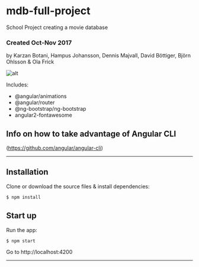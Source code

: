 # mdb-full-project
School Project creating a movie database

### Created Oct-Nov 2017
by Karzan Botani, Hampus Johansson, Dennis Majvall, David Böttiger, Björn Ohlsson & Ola Frick

![alt](https://material.angularjs.org/1.0.4/img/icons/angular-logo.svg)

Includes:
- @angular/animations
- @angular/router
- @ng-bootstrap/ng-bootstrap
- angular2-fontawesome

## Info on how to take advantage of Angular CLI
(https://github.com/angular/angular-cli)

---------------

## Installation

Clone or download the source files & install dependencies:

```sh
$ npm install
```

## Start up

Run the app:

```sh
$ npm start
```

Go to http://localhost:4200

---------------
